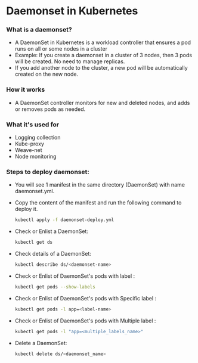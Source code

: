 # Daemonset in Kubernetes

### What is a daemonset?
- A DaemonSet in Kubernetes is a workload controller that ensures a pod runs on all or some nodes in a cluster
- Example: If you create a daemonset in a cluster of 3 nodes, then 3 pods will be created. No need to manage replicas.
- If you add another node to the cluster, a new pod will be automatically created on the new node.

### How it works
- A DaemonSet controller monitors for new and deleted nodes, and adds or removes pods as needed.

### What it's used for
- Logging collection
- Kube-proxy
- Weave-net
- Node monitoring

### Steps to deploy daemonset:

- You will see 1 manifest in the same directory (DaemonSet) with name daemonset.yml.
- Copy the content of the manifest and run the following command to deploy it.
  ```bash
  kubectl apply -f daemonset-deploy.yml
  ```

- Check or Enlist a DaemonSet:
  ```bash
  kubectl get ds
  ```

- Check details of a DaemonSet:
  ```bash
  kubectl describe ds/<daemonset-name>
  ```

- Check or Enlist of DaemonSet's pods with label :
  ```bash
  kubectl get pods --show-labels
  ```

- Check or Enlist of DaemonSet's pods with Specific label :
  ```bash
  kubectl get pods -l app=<label-name>
  ```

- Check or Enlist of DaemonSet's pods with Multiple label :
  ```bash
  kubectl get pods -l "app=<multiple_labels_name>"
  ```

 - Delete a DaemonSet:
   ```bash
   kubectl delete ds/<daemonset_name>
   ``` 
